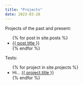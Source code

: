 ```yaml
---
title: "Projects"
date: 2023-03-28
---
```


Projects of the past and present:

<ul>
  {% for post in site.posts %}
    <li>
      <a href="{{ post.url }}">{{ post.title }}</a>
    </li>
  {% endfor %}
</ul>

Tests:
<ul>
  {% for project in site.projects %}
    <li>
      Hi...
      <a href="{{ project.url }}">{{ project.title }}</a>
    </li>
  {% endfor %}
</ul>